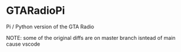 # GTARadioPi
Pi / Python version of the GTA Radio

NOTE: some of the original diffs are on master branch isntead of main cause vscode